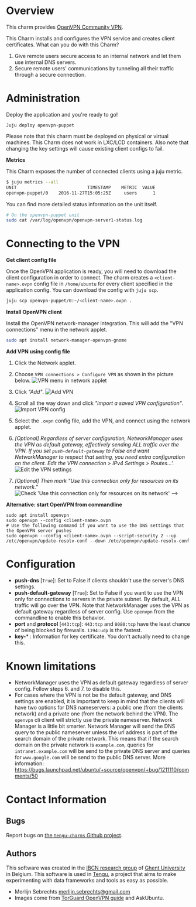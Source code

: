 # Overview

This charm provides [OpenVPN Community VPN](http://openvpn.net/index.php/open-source).

This Charm installs and configures the VPN service and creates client certificates. What can you do with this Charm?

 1. Give remote users secure access to an internal network and let them use internal DNS servers.
 2. Secure remote users' communications by tunneling all their traffic through a secure connection.

# Administration

Deploy the application and you're ready to go!

    Juju deploy openvpn-puppet

Please note that this charm must be deployed on physical or virtual machines. This Charm does not work in LXC/LCD containers. Also note that changing the key settings will cause existing client configs to fail.

**Metrics**

This Charm exposes the number of connected clients using a juju metric.

```bash
$ juju metrics --all
UNIT            	           TIMESTAMP	METRIC	VALUE
openvpn-puppet/0	2016-11-27T15:05:25Z	 users	    1
```

You can find more detailed status information on the unit itself.

```bash
# On the openvpn-puppet unit
sudo cat /var/log/openvpn/openvpn-server1-status.log
```


# Connecting to the VPN

**Get client config file**

Once the OpenVPN application is ready, you will need to download the client configuration in order to connect. The charm creates a `<client-name>.ovpn` config file in `/home/ubuntu` for every client specified in the application config. You can download the config with `juju scp`.

```bash
juju scp openvpn-puppet/0:~/<client-name>.ovpn .
```

**Install OpenVPN client**

Install the OpenVPN network-manager integration. This will add the "VPN connections" menu in the network applet.

```bash
sudo apt install network-manager-openvpn-gnome
```

**Add VPN using config file**

1. Click the Network applet.
2. Choose `VPN connections > Configure VPN` as shown in the picture below.
![VPN menu in network applet](https://raw.githubusercontent.com/IBCNServices/layer-openvpn/master/files/documentation/networkmanager-applet.png)

3. Click *"Add"*.
![Add VPN](https://raw.githubusercontent.com/IBCNServices/layer-openvpn/master/files/documentation/add-vpn.png)

4. Scroll all the way down and click *"import a saved VPN configuration"*.
![Import VPN config](https://raw.githubusercontent.com/IBCNServices/layer-openvpn/master/files/documentation/import-vpn-config.png)

5. Select the `.ovpn` config file, add the VPN, and connect using the network applet.

6. *[Optional] Regardless of server configuration, NetworkManager uses the VPN as default gateway, effectively sending ALL traffic over the VPN. If you set `push-default-gateway` to False and want NetworkManager to respect that setting, you need extra configuration on the client. Edit the VPN connection > IPv4 Settings > Routes...'.*
![Edit the VPN settings](https://raw.githubusercontent.com/IBCNServices/layer-openvpn/master/files/documentation/no-default-gateway-2.jpg)

7. *[Optional] Then mark "Use this connection only for resources on its network."*
![Check 'Use this connection only for resources on its network'](https://raw.githubusercontent.com/IBCNServices/layer-openvpn/master/files/documentation/no-default-gateway-3.jpg) -->


**Alternative: start OpenVPN from commandline**

    sudo apt install openvpn
    sudo openvpn --config <client-name>.ovpn
    # Use the following command if you want to use the DNS settings that the OpenVPN server pushes
    sudo openvpn --config <client-name>.ovpn --script-security 2 --up /etc/openvpn/update-resolv-conf --down /etc/openvpn/update-resolv-conf

# Configuration

- **push-dns** [`True`]: Set to False if clients shouldn't use the server's DNS settings.
- **push-default-gateway** [`True`]: Set to False if you want to use the VPN only for connections to servers in the private subnet. By default, ALL traffic will go over the VPN. Note that NetworkManager uses the VPN as default gateway regardless of server config. Use `openvpn` from the commandline to enable this behavior.
- **port** and **protocol**  [`443:tcp`]: `443:tcp` and `8080:tcp` have the least chance of being blocked by firewalls. `1194:udp` is the fastest.
- **key-*** : Information for key certificate. You don't actually need to change this.


# Known limitations

 - NetworkManager uses the VPN as default gateway regardless of server config. Follow steps 6. and 7. to disable this.
 - For cases where the VPN is not be the default gateway, and DNS settings are enabled, it is important to keep in mind that the clients will have two options for DNS nameservers: a public one (from the clients network) and a private one (from the network behind the VPN). The `openvpn` cli client will strictly use the private nameserver. Network Manager is a little bit smarter. Network Manager will send the DNS query to the public nameserver unless the url address is part of the search domain of the private network. This means that if the search domain on the private network is `example.com`, queries for `intranet.example.com` will be send to the private DNS server and queries for `www.google.com` will be send to the public DNS server. More information: https://bugs.launchpad.net/ubuntu/+source/openvpn/+bug/1211110/comments/50

 # Contact Information

## Bugs

Report bugs on [the `tengu-charms` Github project](https://github.com/IBCNServices/tengu-charms/issues).

## Authors

This software was created in the [IBCN research group](https://www.ibcn.intec.ugent.be/) of [Ghent University](http://www.ugent.be/en) in Belgium. This software is used in [Tengu](http://tengu.intec.ugent.be), a project that aims to make experimenting with data frameworks and tools as easy as possible.

 - Merlijn Sebrechts <merlijn.sebrechts@gmail.com>
 - Images come from [TorGuard OpenVPN guide](https://torguard.net/knowledgebase.php?action=displayarticle&id=53) and AskUbuntu.
